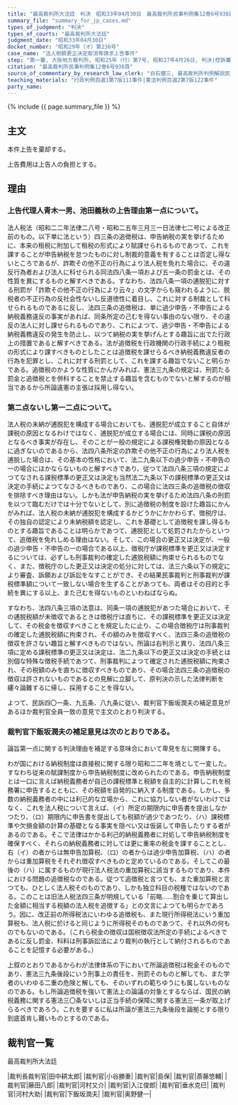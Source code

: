 ```yaml
---
title: "最高裁判所大法廷　判決　昭和33年04月30日　最高裁判所民事判例集12巻6号938頁"
summary_file: "summary_for_jp_cases.md"
types_of_judgment: "判決"
types_of_courts: "最高裁判所大法廷"
judgment_date: "昭和33年04月30日"
docket_number: "昭和29年（オ）第236号"
case_name: "法人税額更正決定取消等請求上告事件"
step: "第一審, 大阪地方裁判所, 昭和25年（行）第7号, 昭和27年4月26日, 判決|控訴審, 大阪高等裁判所, 昭和27年（ネ）第442号, 昭和28年12月21日, 判決"
citation: "最高裁判所民事判例集12巻6号938頁"
source_of_commentary_by_research_law_clerk: "白石健三, 最高裁判所判例解説民事篇昭和33年度号97頁"
teaching_materials: "行政判例百選1第7版111事件|憲法判例百選2第7版122事件"
party_name:
---
```




{% include {{ page.summary_file }}  %}


## 主文



本件上告を棄却する。

上告費用は上告人の負担とする。





## 理由



### 上告代理人青木一男、池田義秋の上告理由第一点について。

法人税法（昭和二二年法律二八号・昭和二五年三月三一日法律七二号による改正前のもの。以下単に法という）四三条の追徴税は、申告納税の実を挙げるために、本来の租税に附加して租税の形式により賦課せられるものであつて、これを課することが申告納税を怠つたものに対し制裁的意義を有することは否定し得ないところであるが、詐欺その他不正の行為により法人税を免れた場合に、その違反行為者および法人に科せられる同法四八条一項および五一条の罰金とは、その性質を異にするものと解すべきである。すなわち、法四八条一項の逋脱犯に対する刑罰が「詐欺その他不正の行為により云々」の文字からも窺われるように、脱税者の不正行為の反社会性ないし反道徳性に着目し、これに対する制裁として科せられるものであるに反し、法四三条の追徴税は、単に過少申告・不申告による納税義務違反の事実があれば、同条所定の己むを得ない事由のない限り、その違反の法人に対し課せられるものであり、これによつて、過少申告・不申告による納税義務違反の発生を防止し、以つて納税の実を挙げんとする趣旨に出でた行政上の措置であると解すべきである。法が追徴税を行政機関の行政手続により租税の形式により課すべきものとしたことは追徴税を課せらるべき納税義務違反者の行為を犯罪とし、これに対する刑罰として、これを課する趣旨でないこと明らかである。追徴税のかような性質にかんがみれば、憲法三九条の規定は、刑罰たる罰金と追徴税とを併科することを禁止する趣旨を含むものでないと解するのが相当であるから所論違憲の主張は採用し得ない。

### 第二点ないし第一二点について。

法人税の未納が逋脱犯を構成する場合においても、逋脱犯が成立すること自体が課税の原因となるわけではなく、逋脱犯が成立する場合には、同時に課税の原因となるべき事実が存在し、そのことが一般の規定による課税権発動の原因となるに過ぎないのであるから、法四八条所定の詐欺その他不正の行為により法人税を逋脱した場合は、その基本の性格において、法二九条以下の過少申告・不申告の一の場合にほかならないものと解すべきであり、従つて法四八条三項の規定によつてなされる課税標準の更正又は決定も当然法二九条以下の課税標準の更正又は決定の手続によつてなさるべきものであり、この場合に法四三条の追徴税の徴収を排除すべき理由はない。しかも法が申告納税の実を挙げるため法四八条の刑罰を以つて臨むだけでは十分でないとして、別に追徴税の制度を設けた趣旨にかんがみれば、法人税の未納が逋脱犯を構成するかどうかにかかわらず、徴税庁は、その独自の認定により未納税額を認定し、これを基礎として追徴税を課し得るものとする趣旨であることは明らかであつて、逋脱犯として処罰されたからといつて、追徴税を免れしめる理由はない。そして、この場合の更正又は決定が、一般の過少申告・不申告の一の場合である以上、徴税庁が課税標準を更正又は決定するについては、必ずしも刑事裁判の確定した逋脱税額に拘束せられるものでなく、また、徴税庁のした更正又は決定の処分に対しては、法三六条以下の規定により審査、訴願および訴訟をなすことができ、その結果民事裁判と刑事裁判が課税標準額について一致しない場合を生ずることがあつても、両者はその目的と手続を異にする以上、また己むを得ないものといわねばならぬ。

すなわち、法四八条三項の法意は、同条一項の逋脱犯があつた場合において、その逋脱税額が未徴収であるときは徴税庁は直ちに、その課税標準を更正又は決定して、その税金を徴収すべきことを規定したに止り、この場合徴税庁は刑事裁判の確定した逋脱税額に拘束され、その額のみを徴収すべく、法四三条の追徴税の徴収を許さない趣旨と解すべきものではない。所論は右判示と異り、法四八条三項に定める課税標準の更正又は決定は、法二九条以下の更正又は決定の手続とは別個な特殊な徴税手続であつて、刑事裁判によつて確定された逋脱税額に拘束され、その税額のみを直ちに徴収すべきものであり、その場合法四三条の追徴税の徴収は許されないものであるとの見解に立脚して、原判決の示した法律判断を縷々論難するに帰し、採用することを得ない。

よつて、民訴四〇一条、九五条、八九条に従い、裁判官下飯坂潤夫の補足意見があるほか裁判官全員一致の意見で主文のとおり判決する。

### 裁判官下飯坂潤夫の補足意見は次のとおりである。

論旨第一点に関する判決理由を補足する意味合において卑見を左に開陳する。

わが国における納税制度は直接税に関する限り昭和二二年を境として一変した。すなわち従来の賦課制度から申告納税制度に改められたのである。申告納税制度とは一口に言えば納税義務者が自己の課税標準と税額を自主的に計算しこれを税務署に申告するとともに、その税額を自発的に納入する制度である。しかし、多数の納税義務者の中には利己的な立場から、これに協力しない者がないわけではなく、これを法人税について言えば、（イ）所定の期限内に申告書を提出しなかつたり、（ロ）期限内に申告書を提出しても税額が過少であつたり、（ハ）課税標準や欠損金額の計算の基礎となる事実を隠ぺい又は仮装して申告したりする者があるのである。そこで法律はかかる利己的納税義務者に対処して申告納税制度を確保すべく、それらの納税義務者に対しては更に重率の税金を課することとし、右（イ）の者からは無申告加算税、（ロ）の者からは過少申告加算税、（ハ）の者からは重加算税をそれぞれ徴収すべきものと定めているのである。そしてこの最後の（ハ）に属するものが現行法人税法の重加算税に該当するものであり、本件における問題の追徴税なのである。従つて追徴税と言つても、また重加算税と言つても、ひとしく法人税そのものであり、しかも独立科目の税種ではないのである。このことは旧法人税法四三条が明規している「前略……割合を乗じて算出した金額に相当する税額の法人税を追徴する」との文言によつても明らかであろう。因に、改正前の所得税法にいわゆる追徴税も、また現行所得税法にいう重加算税も、法人税に於けると同じように所得税そのものであつて、それ以外の何ものでもないのである。（これら税金の徴収は国税徴収法所定の手続によるべきであるに反し罰金、科料は刑事訴訟法により裁判の執行として納付されるものであることを記憶する必要がある。）

上叙のとおりであるからわが法律体系の下において所論追徴税は税金そのものであり、憲法三九条後段にいう刑事上の責任を、刑罰そのものと解しても、また学者のいわゆる二重の危険と解しても、そのいずれの範ちゆうにも属しないものなのである。もし所論追徴税を強いて憲法上の論議の対象とするならば、国民の納税義務に関する憲法三〇条ないしは正当手続の保障に関する憲法三一条が取上げらるべきであろう。これを要するに私は所論が憲法三九条後段を論拠とする限り到底首肯し難いものとするのである。

## 裁判官一覧

最高裁判所大法廷

|裁判長裁判官|田中耕太郎|
|裁判官|小谷勝重|
|裁判官|島保|
|裁判官|斎藤悠輔|
|裁判官|藤田八郎|
|裁判官|河村又介|
|裁判官|入江俊郎|
|裁判官|垂水克巳|
|裁判官|河村大助|
|裁判官|下飯坂潤夫|
|裁判官|奥野健一|


